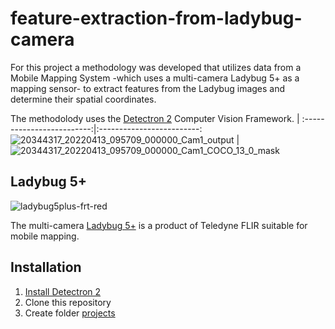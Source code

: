 # feature-extraction-from-ladybug-camera
For this project a methodology was developed that utilizes data from a Mobile Mapping System -which uses a multi-camera Ladybug 5+ as a mapping sensor- to extract features from the Ladybug images and determine their spatial coordinates.

The methodolody uses the [Detectron 2](https://github.com/facebookresearch/detectron2) Computer Vision Framework.
|
:-------------------------:|:-------------------------:
![20344317_20220413_095709_000000_Cam1_output](https://github.com/GElpida/feature-extraction-from-ladybug-camera/assets/162966788/4ce13c9e-8763-4742-9194-af0975926f1d) | ![20344317_20220413_095709_000000_Cam1_COCO_13_0_mask](https://github.com/GElpida/feature-extraction-from-ladybug-camera/assets/162966788/64a4e709-dcc8-4b80-a15b-5fe7dfd94445)

## Ladybug 5+
![ladybug5plus-frt-red](https://github.com/GElpida/feature-extraction-from-ladybug-camera/assets/162966788/83de8cfa-3f98-4303-8c37-20e5e7db9a97)

The multi-camera [Ladybug 5+](https://www.flir.com/products/ladybug5plus/?vertical=machine+vision&segment=iis) is a product of Teledyne FLIR suitable for mobile mapping.

## Installation 
1. [Install Detectron 2](https://haroonshakeel.medium.com/detectron2-setup-on-windows-10-and-linux-407e5382df1)
2. Clone this repository
3. Create folder [projects](projects.md)

